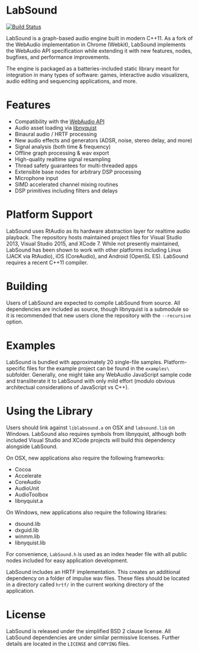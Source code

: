 # LabSound

[![Build Status](https://travis-ci.org/ddiakopoulos/LabSound.svg?branch=master)](https://travis-ci.org/ddiakopoulos/LabSound)

LabSound is a graph-based audio engine built in modern C++11. As a fork of the WebAudio implementation in Chrome (Webkit), LabSound implements the WebAudio API specification while extending it with new features, nodes, bugfixes, and performance improvements. 

The engine is packaged as a batteries-included static library meant for integration in many types of software: games, interactive audio visualizers, audio editing and sequencing applications, and more. 

# Features

* Compatibility with the [WebAudio API](https://developer.mozilla.org/en-US/docs/Web/API/Web_Audio_API)
* Audio asset loading via [libnyquist](https://github.com/ddiakopoulos/libnyquist)
* Binaural audio / HRTF processing
* New audio effects and generators (ADSR, noise, stereo delay, and more)
* Signal analysis (both time & frequency)
* Offline graph processing & wav export
* High-quality realtime signal resampling
* Thread safety guarantees for multi-threaded apps
* Extensible base nodes for arbitrary DSP processing
* Microphone input
* SIMD accelerated channel mixing routines
* DSP primitives including filters and delays

# Platform Support

LabSound uses RtAudio as its hardware abstraction layer for realtime audio playback. The repository hosts maintained project files for Visual Studio 2013, Visual Studio 2015, and XCode 7. While not presently maintained, LabSound has been shown to work with other platforms including Linux (JACK via RtAudio), iOS (CoreAudio), and Android (OpenSL ES). LabSound requires a recent C++11 compiler. 

# Building

Users of LabSound are expected to compile LabSound from source. All dependencies are included as source, though libnyquist is a submodule so it is recommended that new users clone the repository with the `--recursive` option. 

# Examples

LabSound is bundled with approximately 20 single-file samples. Platform-specific files for the example project can be found in the `examples\` subfolder. Generally, one might take any WebAudio JavaScript sample code and transliterate it to LabSound with only mild effort (modulo obvious architectual considerations of JavaScript vs C++).

# Using the Library

Users should link against `liblabsound.a` on OSX and `labsound.lib` on Windows. LabSound also requires symbols from libnyquist, although both included Visual Studio and XCode projects will build this dependency alongside LabSound. 

On OSX, new applications also require the following frameworks:
+ Cocoa
+ Accelerate
+ CoreAudio
+ AudioUnit
+ AudioToolbox
+ libnyquist.a

On Windows, new applications also require the following libraries: 
+ dsound.lib
+ dxguid.lib
+ winmm.lib
+ libnyquist.lib

For convenience, `LabSound.h` is used as an index header file with all public nodes included for easy application development. 

LabSound includes an HRTF implementation. This creates an additional dependency on a folder of impulse wav files. These files should be located in a directory called `hrtf/` in the current working directory of the application. 

# License 

LabSound is released under the simplified BSD 2 clause license. All LabSound dependencies are under similar permissive licenses. Further details are located in the `LICENSE` and `COPYING` files. 
